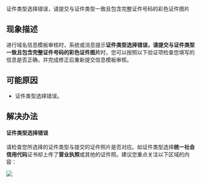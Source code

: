 ﻿证件类型选择错误，请提交与证件类型一致且包含完整证件号码的彩色证件图片

## 现象描述
进行域名信息模板审核时，系统或消息提示**证件类型选择错误，请提交与证件类型一致且包含完整证件号码的彩色证件图片**时，您可以按照以下验证项检查您填写的信息是否正确，并完成修正后重新提交信息模板审核。

## 可能原因
- 证件类型选择错误。



## 解决办法
#### 证件类型选择错误
请检查您所选择的证件类型与提交的证件照片是否对应。如证件类型选择**统一社会信用代码**证书却上传了**营业执照**或其他的证件照。建议您重点关注以下区域的内容：

![](https://qcloudimg.tencent-cloud.cn/raw/16e18d719d3c3c1002d82cc7f03ef624.png)


